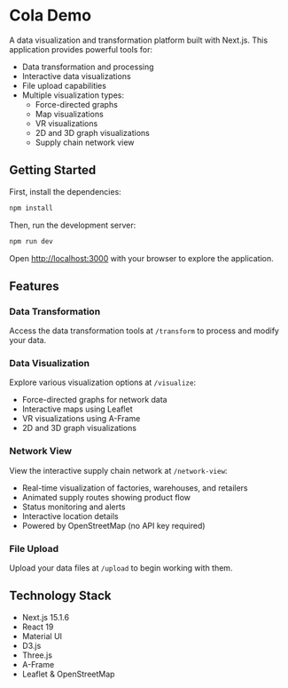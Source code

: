 # Cola Demo

A data visualization and transformation platform built with Next.js. This application provides powerful tools for:

- Data transformation and processing
- Interactive data visualizations
- File upload capabilities
- Multiple visualization types:
  - Force-directed graphs
  - Map visualizations
  - VR visualizations
  - 2D and 3D graph visualizations
  - Supply chain network view

## Getting Started

First, install the dependencies:

```bash
npm install
```

Then, run the development server:

```bash
npm run dev
```

Open [http://localhost:3000](http://localhost:3000) with your browser to explore the application.

## Features

### Data Transformation
Access the data transformation tools at `/transform` to process and modify your data.

### Data Visualization
Explore various visualization options at `/visualize`:
- Force-directed graphs for network data
- Interactive maps using Leaflet
- VR visualizations using A-Frame
- 2D and 3D graph visualizations

### Network View
View the interactive supply chain network at `/network-view`:
- Real-time visualization of factories, warehouses, and retailers
- Animated supply routes showing product flow
- Status monitoring and alerts
- Interactive location details
- Powered by OpenStreetMap (no API key required)

### File Upload
Upload your data files at `/upload` to begin working with them.

## Technology Stack

- Next.js 15.1.6
- React 19
- Material UI
- D3.js
- Three.js
- A-Frame
- Leaflet & OpenStreetMap
